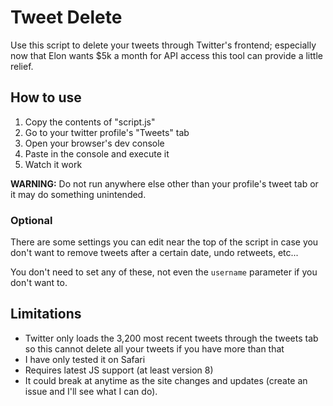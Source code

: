 # Tweet Delete
Use this script to delete your tweets through Twitter's frontend; especially now that Elon wants $5k a month for API access this tool can provide a little relief.

## How to use
1. Copy the contents of "script.js"
2. Go to your twitter profile's "Tweets" tab
3. Open your browser's dev console
4. Paste in the console and execute it
5. Watch it work

**WARNING:** Do not run anywhere else other than your profile's tweet tab or it may do something unintended.

### Optional
There are some settings you can edit near the top of the script in case you don't want to remove tweets after a certain date, undo retweets, etc...

You don't need to set any of these, not even the `username` parameter if you don't want to.

## Limitations
- Twitter only loads the 3,200 most recent tweets through the tweets tab so this cannot delete all your tweets if you have more than that
- I have only tested it on Safari
- Requires latest JS support (at least version 8)
- It could break at anytime as the site changes and updates (create an issue and I'll see what I can do).

